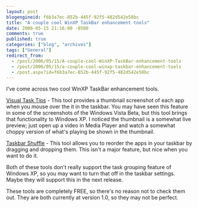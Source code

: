 ```yaml
---
layout: post
blogengineid: f6b3a7ec-852b-445f-92f5-482d542e58bc
title: "A couple cool WinXP TaskBar enhancement tools"
date: 2006-05-15 21:16:00 -0500
comments: true
published: true
categories: ["blog", "archives"]
tags: ["General"]
redirect_from: 
  - /post/2006/05/15/A-couple-cool-WinXP-TaskBar-enhancement-tools
  - /post/2006/05/15/a-couple-cool-winxp-taskbar-enhancement-tools
  - /post.aspx?id=f6b3a7ec-852b-445f-92f5-482d542e58bc
---
```

<!-- more -->
<p>I've come across two cool WinXP TaskBar enhancement tools.</p>
<p><a href="http://www.visualtasktips.com/">Visual Task Tips</a>&nbsp;- This tool provides a thumbnail screenshot of each app when you mouse over the it in the taskbar. You may have seen this feature in some of the screenshots of the Windows Vista Beta, but this tool brings that functionality to Windows XP. I noticed the thumbnail is a somewhat live preview; just open up a video in Media Player and watch a somewhat choppy version of what's playing be shown in the thumbnail.</p>
<p><a href="http://www.freewebs.com/nerdcave/taskbarshufflev10.htm">Taskbar Shuffle</a>&nbsp;- This tool allows you to reorder the apps in your taskbar by dragging and dropping them. This isn't a major feature, but&nbsp;nice when you want to do it.</p>
<p>Both of these tools don't really support the task grouping feature of Windows XP, so you may want to turn that off in the taskbar settings. Maybe they will support this in the next release.</p>
<p>These tools are completely FREE, so there's no reason not to check them out. They are both currently at version 1.0, so they may not be perfect.</p>
